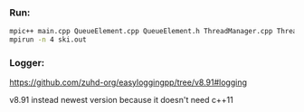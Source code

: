 ### Run:
```bash
mpic++ main.cpp QueueElement.cpp QueueElement.h ThreadManager.cpp ThreadManager.h easylogging++.h -lpthread -o ski.out
mpirun -n 4 ski.out
```

### Logger:
https://github.com/zuhd-org/easyloggingpp/tree/v8.91#logging

v8.91 instead newest version because it doesn't need c++11
